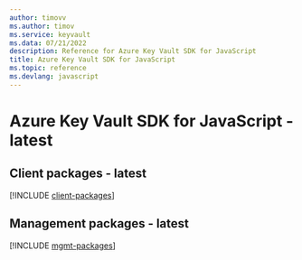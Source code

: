 ```yaml
---
author: timovv
ms.author: timov
ms.service: keyvault
ms.data: 07/21/2022
description: Reference for Azure Key Vault SDK for JavaScript
title: Azure Key Vault SDK for JavaScript
ms.topic: reference
ms.devlang: javascript
---
```

# Azure Key Vault SDK for JavaScript - latest

## Client packages - latest
[!INCLUDE [client-packages](key-vault-client-index.md)]
## Management packages - latest
[!INCLUDE [mgmt-packages](key-vault-mgmt-index.md)]